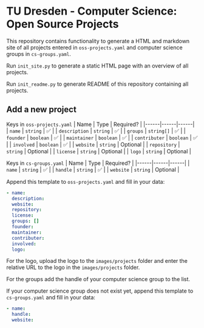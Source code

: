 # TU Dresden - Computer Science: Open Source Projects

This repository contains functionality to generate a HTML and markdown site of all projects entered in `oss-projects.yaml` and computer science groups in `cs-groups.yaml`.

Run `init_site.py` to generate a static HTML page with an overview of all projects.

Run `init_readme.py` to generate README of this repository containing all projects.

## Add a new project

Keys in `oss-projects.yaml`
| Name | Type | Required? |
|------|------|------|
| `name` | `string` | ✅ |
| `description` | `string` | ✅ |
| `groups` | `string[]` | ✅ |
| `founder` | `boolean` | ✅ |
| `maintainer` | `boolean` | ✅ |
| `contributer` | `boolean` | ✅ |
| `involved` | `boolean` | ✅ |
| `website` | `string` | Optional |
| `repository` | `string` | Optional |
| `license` | `string` | Optional |
| `logo` | `string` | Optional |

Keys in `cs-groups.yaml`
| Name | Type | Required? |
|------|------|------|
| `name` | `string` | ✅ |
| `handle` | `string` | ✅ |
| `website` | `string` | Optional |

Append this template to `oss-projects.yaml` and fill in your data:
```yaml
- name:
  description:
  website:
  repository:
  license:
  groups: []
  founder:
  maintainer:
  contributer:
  involved:
  logo:
```

For the logo, upload the logo to the `images/projects` folder and enter the relative URL to the logo in the `images/projects` folder.

For the groups add the handle of your computer science group to the list.

If your computer science group does not exist yet, append this template to `cs-groups.yaml` and fill in your data:
```yaml
- name: 
  handle: 
  website: 
```

